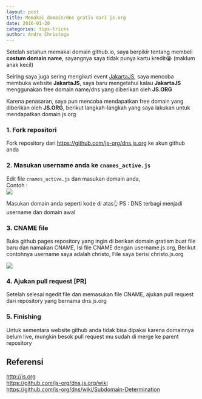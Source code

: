 ```yaml
---
layout: post
title: Memakai domain/dns gratis dari js.org
date: 2016-01-20
categories: tips-tricks
author: Andre Christoga
---
```

Setelah setahun memakai domain github.io, saya berpikir tentang membeli **costum domain name**, sayangnya saya tidak punya kartu kredit😭 (maklum anak kecil)

Seiring saya juga sering mengikuti event [JakartaJS](http://meetup.com/jakartajs), saya mencoba membuka website **JakartaJS**, saya baru mengetahui kalau **JakartaJS** menggunakan free domain name/dns yang diberikan oleh **JS.ORG**

Karena penasaran, saya pun mencoba mendapatkan free domain yang diberikan oleh **JS.ORG**, berikut langkah-langkah yang saya lakukan untuk mendapatkan domain js.org

### 1. Fork repositori
Fork repository dari https://github.com/js-org/dns.js.org ke akun github anda

### 2. Masukan username anda ke `cnames_active.js`
Edit file `cnames_active.js` dan masukan domain anda, <br>
Contoh : <br>
<img src="{{ site.url }}/img/git-url-2.png">

Masukan domain anda seperti kode di atas👆
PS : DNS terbagi menjadi username dan domain awal

### 3. CNAME file
Buka github pages repository yang ingin di berikan domain gratism buat file baru dan namakan CNAME, Isi file CNAME dengan username.js.org, Berikut contohnya username saya adalah christo, File saya berisi christo.js.org

<img src="{{ site.url }}/img/git-url-3.png">

### 4. Ajukan pull request [PR]
Setelah selesai ngedit file dan memasukan file CNAME, ajukan pull request dari repository yang bernama dns.js.org

### 5. Finishing
Untuk sementara website github anda tidak bisa dipakai karena domainnya belum live, mungkin besok pull request mu sudah di merge ke parent repository


## Referensi
http://js.org <br>
https://github.com/js-org/dns.js.org/wiki <br>
https://github.com/js-org/dns/wiki/Subdomain-Determination



